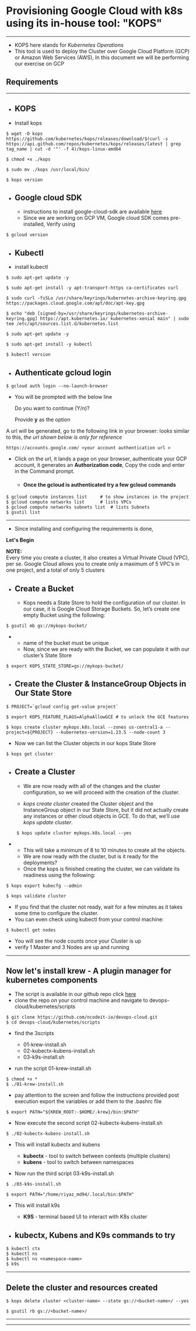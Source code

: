 # **Provisioning Google Cloud with k8s using its in-house tool: "KOPS"**
___
* KOPS here stands for *Kubernetes Operations*
* This tool is used to deploy the Cluster over Google Cloud Platform (GCP) or Amazon Web Services (AWS), In this document we will be performing our exercise on GCP
## **Requirements**
___
* ## **KOPS**
* Install kops
 ```
$ wget -O kops https://github.com/kubernetes/kops/releases/download/$(curl -s https://api.github.com/repos/kubernetes/kops/releases/latest | grep tag_name | cut -d '"' -f 4)/kops-linux-amd64

$ chmod +x ./kops

$ sudo mv ./kops /usr/local/bin/
   
$ kops version
```

* ## **Google cloud SDK**
    * instructions to install google-cloud-sdk are available [here](https://cloud.google.com/sdk/docs/install#deb)
    * Since we are working on GCP VM, Google cloud SDK comes pre-installed, Verify using 
```
$ gcloud version
```

* ## **Kubectl**
* install kubectl
```
$ sudo apt-get update -y

$ sudo apt-get install -y apt-transport-https ca-certificates curl

$ sudo curl -fsSLo /usr/share/keyrings/kubernetes-archive-keyring.gpg https://packages.cloud.google.com/apt/doc/apt-key.gpg

$ echo "deb [signed-by=/usr/share/keyrings/kubernetes-archive-keyring.gpg] https://apt.kubernetes.io/ kubernetes-xenial main" | sudo tee /etc/apt/sources.list.d/kubernetes.list

$ sudo apt-get update -y

$ sudo apt-get install -y kubectl

$ kubectl version
```

* ## Authenticate gcloud login
```
$ gcloud auth login --no-launch-browser

```

* You will be prompted with the below line

    Do you want to continue (Y/n)? 

    Provide **y** as the option

A url will be generated, go to the following link in your browser: looks similar to this, *the url shown below is only for reference* 

```
https://accounts.google.com/ <your account authentication url >

```
* Click on the url, it lands a page on your browser, authenticate your GCP account, it generates an **Authorization code**, Copy the code and enter in the Command prompt. 
    * ####    **Once the gcloud is authenticated try a few gcloud commands**
```
$ gcloud compute instances list     # to show instances in the project
$ gcloud compute networks list      # lists VPCs
$ gcloud compute networks subnets list  # lists Subnets
$ gsutil list

```
___
* Since installing and configuring the requirements is done, 

**Let's Begin**

**NOTE:**  
Every time you create a cluster, it also creates a Virtual Private Cloud (VPC), per se. 
Google Cloud allows you to create only a maximum of 5 VPC’s in one project, and a total of only 5 clusters

* ## **Create a Bucket**

    * Kops needs a State Store to hold the configuration of our cluster. In our case, it is Google Cloud Storage Buckets. So, let’s create one empty Bucket using the following:
```
$ gsutil mb gs://mykops-bucket/
```
*
    * name of the bucket must be unique
    * Now, since we are ready with the Bucket, we can populate it with our cluster’s State Store
```
$ export KOPS_STATE_STORE=gs://mykops-bucket/ 
```

* ## **Create the Cluster & InstanceGroup Objects in Our State Store**

```
$ PROJECT=`gcloud config get-value project`

$ export KOPS_FEATURE_FLAGS=AlphaAllowGCE # to unlock the GCE features

$ kops create cluster mykops.k8s.local --zones us-central1-a --project=${PROJECT} --kubernetes-version=1.23.5 --node-count 3
```

* Now we can list the Cluster objects in our kops State Store

```
$ kops get cluster
```

* ## **Create a Cluster**

    * We are now ready with all of the changes and the cluster configuration, so we will proceed with the creation of the cluster. 

    * *kops create cluster* created the Cluster object and the InstanceGroup object in our State Store, but it did not actually create any instances or other cloud objects in GCE. To do that, we’ll use *kops update cluster*.
```
    $ kops update cluster mykops.k8s.local --yes
```
*
    * This will take a minimum of 8 to 10 minutes to create all the objects.
    * We are now ready with the cluster, but is it ready for the deployments?
    * Once the kops is finished creating the cluster, we can validate its readiness using the following:
```
$ kops export kubecfg --admin

$ kops validate cluster 
```

* If you find that the cluster not ready, wait for a few minutes as it takes some time to configure the cluster. 
* You can even check using kubectl from your control machine:
```
$ kubectl get nodes
```
* You will see the node counts once your Cluster is up
* verify 1 Master and 3 Nodes are up and running
___
## Now let's install **krew** - A plugin manager for kubernetes components

* The script is available in our github repo click [here](https://github.com/ncodeit-io/devops-cloud/tree/main/kubernetes/scripts
)
* clone the repo on your control machine and navigate to devops-cloud/kubernetes/scripts
```
$ git clone https://github.com/ncodeit-io/devops-cloud.git
$ cd devops-cloud/kubernetes/scripts
```

* find the 3scripts

    * 01-krew-install.sh
    * 02-kubectx-kubens-install.sh
    * 03-k9s-install.sh

* run the script 01-krew-install.sh
```
$ chmod +x *
$ ./01-krew-install.sh 
```
* pay attention to the screen and follow the instructions provided post execution
export the variables or add them to the .bashrc file
```
$ export PATH="${KREW_ROOT:-$HOME/.krew}/bin:$PATH"
```

* Now execute the second script 02-kubectx-kubens-install.sh
```
$ ./02-kubectx-kubens-install.sh
```
* This will install kubectx and kubens
    * **kubectx** - tool to switch between contexts (multiple clusters) 
    * **kubens** - tool to switch between namespaces

* Now run the third script 03-k9s-install.sh
```
$ ./03-k9s-install.sh

$ export PATH="/home/riyaz_md94/.local/bin:$PATH"
```
* This will install k9s
    * **K9S** - terminal based UI to interact with K8s cluster


* ## kubectx, Kubens and K9s commands to try
```
$ kubectl ctx
$ kubectl ns
$ kubectl ns <namespace-name>
$ k9s
```
___

## **Delete the cluster and resources created**
```
$ kops delete cluster <cluster-name> --state gs://<bucket-name>/ --yes

$ gsutil rb gs://<bucket-name>/
```
___
___
